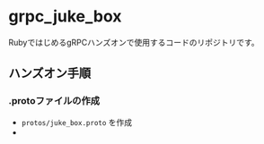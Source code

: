 # grpc_juke_box
RubyではじめるgRPCハンズオンで使用するコードのリポジトリです。

## ハンズオン手順

### .protoファイルの作成
- `protos/juke_box.proto` を作成
- 
